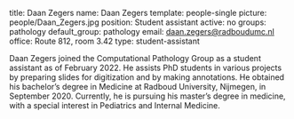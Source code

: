 title: Daan Zegers
name: Daan Zegers
template: people-single
picture: people/Daan_Zegers.jpg
position: Student assistant
active: no
groups: pathology
default_group: pathology
email: daan.zegers@radboudumc.nl
office: Route 812, room 3.42
type: student-assistant

Daan Zegers joined the Computational Pathology Group as a student assistant as of February 2022. He assists PhD students in various projects by preparing slides for digitization and by making annotations. He obtained his bachelor’s degree in Medicine at Radboud University, Nijmegen, in September 2020. Currently, he is pursuing his master’s degree in medicine, with a special interest in  Pediatrics and Internal Medicine.
